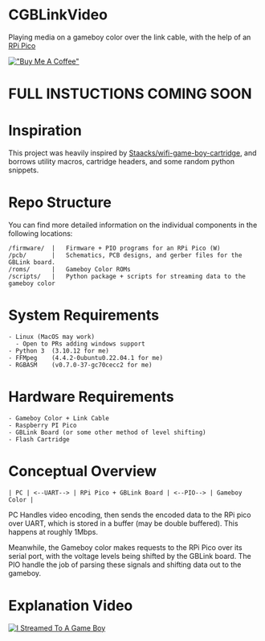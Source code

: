 # CGBLinkVideo

Playing media on a gameboy color over the link cable, with the help of an [RPi Pico](https://www.raspberrypi.com/products/raspberry-pi-pico/)

[!["Buy Me A Coffee"](https://www.buymeacoffee.com/assets/img/custom_images/purple_img.png)](https://buymeacoffee.com/contactchrh)

# FULL INSTUCTIONS COMING SOON

# Inspiration

This project was heavily inspired by [Staacks/wifi-game-boy-cartridge](https://github.com/Staacks/wifi-game-boy-cartridge), and
borrows utility macros, cartridge headers, and some random python snippets.

# Repo Structure

You can find more detailed information on the individual components in the following locations:

```
/firmware/  |   Firmware + PIO programs for an RPi Pico (W)
/pcb/       |   Schematics, PCB designs, and gerber files for the GBLink board.
/roms/      |   Gameboy Color ROMs
/scripts/   |   Python package + scripts for streaming data to the gameboy color 
```

# System Requirements
```
- Linux (MacOS may work)
  - Open to PRs adding windows support
- Python 3  (3.10.12 for me)
- FFMpeg    (4.4.2-0ubuntu0.22.04.1 for me)
- RGBASM    (v0.7.0-37-gc70cecc2 for me)
```

# Hardware Requirements
```
- Gameboy Color + Link Cable
- Raspberry PI Pico
- GBLink Board (or some other method of level shifting)
- Flash Cartridge
```

# Conceptual Overview

```
| PC | <--UART--> | RPi Pico + GBLink Board | <--PIO--> | Gameboy Color | 
```

PC Handles video encoding, then sends the encoded data to the RPi pico over UART, which is stored in a buffer (may be double buffered). 
This happens at roughly 1Mbps.

Meanwhile, the Gameboy color makes requests to the RPi Pico over its serial port, with the voltage levels being shifted by the GBLink board.
The PIO handle the job of parsing these signals and shifting data out to the gameboy.

# Explanation Video


[![I Streamed To A Game Boy](https://img.youtube.com/vi/yPI6gURLLUs/0.jpg)](https://www.youtube.com/watch?v=yPI6gURLLUs)
